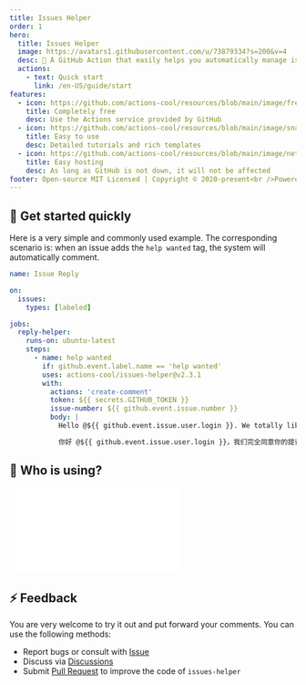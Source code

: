 ```yaml
---
title: Issues Helper
order: 1
hero:
  title: Issues Helper
  image: https://avatars1.githubusercontent.com/u/73879334?s=200&v=4
  desc: 🤖 A GitHub Action that easily helps you automatically manage issues
  actions:
    - text: Quick start
      link: /en-US/guide/start
features:
  - icon: https://github.com/actions-cool/resources/blob/main/image/free.png?raw=true
    title: Completely free
    desc: Use the Actions service provided by GitHub
  - icon: https://github.com/actions-cool/resources/blob/main/image/snap.png?raw=true
    title: Easy to use
    desc: Detailed tutorials and rich templates
  - icon: https://github.com/actions-cool/resources/blob/main/image/network.png?raw=true
    title: Easy hosting
    desc: As long as GitHub is not down, it will not be affected
footer: Open-source MIT Licensed | Copyright © 2020-present<br />Powered by xrkffgg
---
```


## 🍭 Get started quickly

Here is a very simple and commonly used example. The corresponding scenario is: when an issue adds the `help wanted` tag, the system will automatically comment.

```yml
name: Issue Reply

on:
  issues:
    types: [labeled]

jobs:
  reply-helper:
    runs-on: ubuntu-latest
    steps:
      - name: help wanted
        if: github.event.label.name == 'help wanted'
        uses: actions-cool/issues-helper@v2.3.1
        with:
          actions: 'create-comment'
          token: ${{ secrets.GITHUB_TOKEN }}
          issue-number: ${{ github.event.issue.number }}
          body: |
            Hello @${{ github.event.issue.user.login }}. We totally like your proposal/feedback, welcome PR。

            你好 @${{ github.event.issue.user.login }}，我们完全同意你的提议/反馈，欢迎PR。
```

## 💖 Who is using?

<embed src="../README.md#RE-/<table>[^]+?[\r\n]<\/table>/"></embed>

## ⚡ Feedback

You are very welcome to try it out and put forward your comments. You can use the following methods:

- Report bugs or consult with [Issue](https://github.com/actions-cool/issues-helper/issues)
- Discuss via [Discussions](https://github.com/actions-cool/issues-helper/discussions)
- Submit [Pull Request](https://github.com/actions-cool/issues-helper/pulls) to improve the code of `issues-helper`
